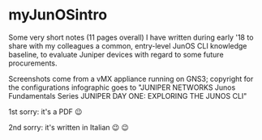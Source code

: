 # myJunOSintro
Some very short notes (11 pages overall) I have written during early '18 to share with my colleagues a common, entry-level JunOS CLI knowledge baseline, to evaluate Juniper devices with regard to some future procurements.

Screenshots come from a vMX appliance running on GNS3; copyright for the configurations infographic goes to "JUNIPER NETWORKS Junos Fundamentals Series JUNIPER DAY ONE: EXPLORING THE JUNOS CLI"

1st sorry: it's a PDF :wink:

2nd sorry: it's written in Italian :wink: :wink:

